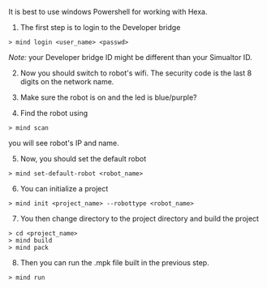 It is best to use windows Powershell for working with Hexa.

1. The first step is to login to the Developer bridge

```shell
> mind login <user_name> <passwd>
```

*Note:* your Developer bridge ID might be different than your Simualtor ID.

2. Now you should switch to robot's wifi. The security code is the last 8 digits on the network name.

3. Make sure the robot is on and the led is blue/purple?

4. Find the robot using

```shell
> mind scan
```
you will see robot's IP and name.

5. Now, you should set the default robot

```shell
> mind set-default-robot <robot_name>
```

6. You can initialize a project 

```shell
> mind init <project_name> --robottype <robot_name>
```

7. You then change directory to the project directory and build the project

```shell
> cd <project_name>
> mind build
> mind pack
```

8. Then you can run the .mpk file built in the previous step.

```shell
> mind run
```



